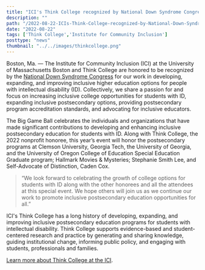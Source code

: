 ```yaml
---
title: "ICI's Think College recognized by National Down Syndrome Congress at this year’s Big Game Ball "
description: ""
path: "/2022-08-22-ICIs-Think-College-recognized-by-National-Down-Syndrome-Congress"
date: "2022-08-22"
tags: ['Think College','Institute for Community Inclusion']
posttype: "news"
thumbnail: "../../images/thinkcollege.png"
---
```


Boston, Ma. — The Institute for Community Inclusion (ICI) at the University of Massachusetts Boston and Think College are honored to be recognized by the [National Down Syndrome Congress](https://www.ndsccenter.org/) for our work in developing, expanding, and improving inclusive higher education options for people with intellectual disability (ID). Collectively, we share a passion for and focus on increasing inclusive college opportunities for students with ID, expanding inclusive postsecondary options, providing postsecondary program accreditation standards, and advocating for inclusive educators.

The Big Game Ball celebrates the individuals and organizations that have made significant contributions to developing and enhancing inclusive postsecondary education for students with ID. Along with Think College, the 2022 nonprofit honoree, this year’s event will honor the postsecondary programs at Clemson University, Georgia Tech, the University of Georgia, and the University of Oregon College of Education Special Education Graduate program; Hallmark Movies & Mysteries; Stephanie Smith Lee, and Self-Advocate of Distinction, Caden Cox.

> “We look forward to celebrating the growth of college options for students with ID along with the other honorees and all the attendees at this special event. We hope others will join us as we continue our work to promote inclusive postsecondary education opportunities for all.”

ICI's Think College has a long history of developing, expanding, and improving inclusive postsecondary education programs for students with intellectual disability. Think College supports evidence-based and student-centered research and practice by generating and sharing knowledge, guiding institutional change, informing public policy, and engaging with students, professionals and families.

[Learn more about Think College at the ICI](https://thinkcollege.net/).
